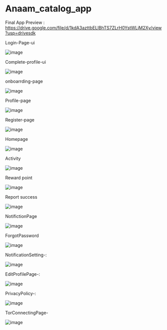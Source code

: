 # Anaam_catalog_app

Final App Preview :
https://drive.google.com/file/d/1kdA3azttbELlBhTS7ZLrH0YstWLjM2Xy/view?usp=drivesdk

Login-Page-ui

![image](https://user-images.githubusercontent.com/59536110/183142943-3e9c56ee-febb-46e8-aeca-568650b69b6b.png)

 Complete-profile-ui
 
 ![image](https://user-images.githubusercontent.com/59536110/183144157-56533335-6ba0-45cf-a3f1-8e7751f3114d.png)
 
onboarrding-page

![image](https://user-images.githubusercontent.com/59536110/183262307-8a047d60-afa1-4dc4-a4f0-4b003167bebd.png)

Profile-page

![image](https://user-images.githubusercontent.com/59536110/182662498-f07d24b9-e831-443a-a7a3-ee62d3b6dc58.png)

Register-page

![image](https://user-images.githubusercontent.com/59536110/183146069-805897bc-c4c3-460c-b045-bfa414af9544.png)

Homepage

![image](https://user-images.githubusercontent.com/59536110/191217165-f5e102fa-7e71-48fa-a96c-f8124fbfa622.png)

Activity

![image](https://user-images.githubusercontent.com/59536110/191224663-4b311c1e-706f-4678-96cf-f64f3ebf6d1b.png)


Reward point 

![image](https://user-images.githubusercontent.com/59536110/184504379-660799f0-4bc2-48a0-9dcd-3187afa69f2e.png)

Report success 

![image](https://user-images.githubusercontent.com/59536110/184539301-c37bce99-3fae-4294-9ec4-9f6d7f031e29.png)

NotifictionPage 

![image](https://user-images.githubusercontent.com/59536110/191221227-38ccbf83-4300-4e2a-87c3-9bb1159e9beb.png)

ForgotPassword 

![image](https://user-images.githubusercontent.com/59536110/185675493-4eb56104-54a6-4754-bd44-92440eee1169.png)

NotificationSetting-:

![image](https://user-images.githubusercontent.com/59536110/185676444-a75d05e2-f574-4a66-8f4e-77900e8246c4.png)

EditProfilePage-: 

![image](https://user-images.githubusercontent.com/59536110/185677021-48cfdd5a-26dd-4771-b1d6-50244dea77dc.png)

PrivacyPolicy-: 

![image](https://user-images.githubusercontent.com/59536110/185804084-5a082d73-a8cf-4b0f-9c75-af6d548a7e4c.png)

TorConnectingPage-

![image](https://user-images.githubusercontent.com/59536110/191081377-88aee3ee-c840-4084-94c8-08fd5006c0c4.png)



